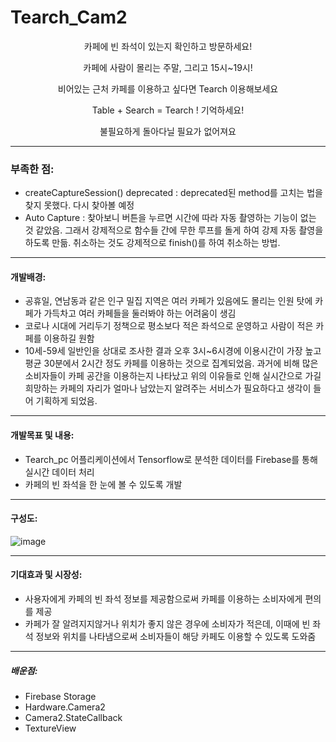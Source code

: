 # Tearch_Cam2

<p align="center">카페에 빈 좌석이 있는지 확인하고 방문하세요!</p>
<p align="center">카페에 사람이 몰리는 주말, 그리고 15시~19시!</p>
<p align="center">비어있는 근처 카페를 이용하고 싶다면 Tearch 이용해보세요</p>
<p align="center">Table + Search = Tearch ! 기억하세요!</p>
<p align="center">불필요하게 돌아다닐 필요가 없어져요</p>

___
### 부족한 점:
- createCaptureSession() deprecated : deprecated된 method를 고치는 법을 찾지 못했다. 다시 찾아볼 예정
- Auto Capture : 찾아보니 버튼을 누르면 시간에 따라 자동 촬영하는 기능이 없는 것 같았음. 그래서 강제적으로 함수들 간에 무한 루프를 돌게 하여 강제 자동 촬영을 하도록 만듦. 취소하는 것도 강제적으로 finish()를 하여 취소하는 방법.

___
#### 개발배경:
- 공휴일, 연남동과 같은 인구 밀집 지역은 여러 카페가 있음에도 몰리는 인원 탓에 카페가 가득차고 여러 카페들을 둘러봐야 하는 어려움이 생김
- 코로나 시대에 거리두기 정책으로 평소보다 적은 좌석으로 운영하고 사람이 적은 카페를 이용하길 원함
- 10세-59세 일반인을 상대로 조사한 결과 오후 3시~6시경에 이용시간이 가장 높고 평균 30분에서 2시간 정도 카페를 이용하는 것으로 집계되었음. 과거에 비해 많은 소비자들이 카페 공간을 이용하는지 나타났고 위의 이유들로 인해 실시간으로 가길 희망하는 카페의 자리가 얼마나 남았는지 알려주는 서비스가 필요하다고 생각이 들어 기획하게 되었음.

___
#### 개발목표 및 내용:
- Tearch_pc 어플리케이션에서 Tensorflow로 분석한 데이터를 Firebase를 통해 실시간 데이터 처리
- 카페의 빈 좌석을 한 눈에 볼 수 있도록 개발

___
#### 구성도:
![image](https://user-images.githubusercontent.com/66459882/130782728-6e9b2121-b444-481c-9b6a-745c8d7bae1a.png)

___
#### 기대효과 및 시장성:
- 사용자에게 카페의 빈 좌석 정보를 제공함으로써 카페를 이용하는 소비자에게 편의를 제공
- 카페가 잘 알려지지않거나 위치가 좋지 않은 경우에 소비자가 적은데, 이때에 빈 좌석 정보와 위치를 나타냄으로써 소비자들이 해당 카페도 이용할 수 있도록 도와줌

___
##### 배운점:
- Firebase Storage
- Hardware.Camera2
- Camera2.StateCallback
- TextureView
